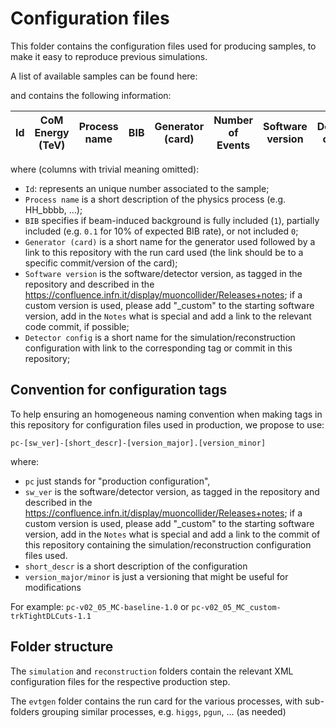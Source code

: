 # Configuration files

This folder contains the configuration files used for producing samples, to make it easy to reproduce previous simulations.

A list of available samples can be found here:


and contains the following information:

| Id | CoM Energy (TeV) | Process name | BIB | Generator (card) | Number of Events | Software version | Detector config | Location | Notes |
|----|------------------|--------------|-----|------------------|------------------|------------------|-----------------|----------|-------|

where (columns with trivial meaning omitted):
- `Id`: represents an unique number associated to the sample;
- `Process name` is a short description of the physics process (e.g. HH_bbbb, ...);
- `BIB` specifies if beam-induced background is fully included (`1`), partially included (e.g. `0.1` for 10% of expected BIB rate), or not included `0`;
- `Generator (card)` is a short name for the generator used followed by a link to this repository with the run card used (the link should be to a specific commit/version of the card);
- `Software version` is the software/detector version, as tagged in the repository and described in the https://confluence.infn.it/display/muoncollider/Releases+notes; if a custom version is used, please add "_custom" to the starting software version, add in the `Notes` what is special and add a link to the relevant code commit, if possible;
- `Detector config` is a short name for the simulation/reconstruction configuration with link to the corresponding tag or commit in this repository;


## Convention for configuration tags 

To help ensuring an homogeneous naming convention when making tags in this repository for configuration files used in production, we propose to use:

```
pc-[sw_ver]-[short_descr]-[version_major].[version_minor]
```

where:
- `pc` just stands for "production configuration", 
- `sw_ver` is the software/detector version, as tagged in the repository and described in the https://confluence.infn.it/display/muoncollider/Releases+notes; if a custom version is used, please add "_custom" to the starting software version, add in the `Notes` what is special and add a link to the commit of this repository containing the simulation/reconstruction configuration files used.
- `short_descr` is a short description of the configuration
- `version_major/minor` is just a versioning that might be useful for modifications

For example: `pc-v02_05_MC-baseline-1.0` or `pc-v02_05_MC_custom-trkTightDLCuts-1.1`

## Folder structure
The `simulation` and `reconstruction` folders contain the relevant XML configuration files for the respective production step.

The `evtgen` folder contains the run card for the various processes, with sub-folders grouping similar processes, e.g. `higgs`, `pgun`, ... (as needed)




